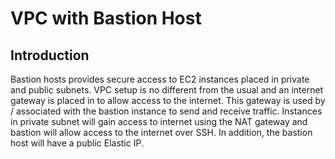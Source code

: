 # VPC with Bastion Host

## Introduction

Bastion hosts provides secure access to EC2 instances placed in private and public subnets. VPC setup is no different from the usual and an internet gateway is placed in to allow access to the internet. This gateway is used by / associated with the bastion instance to send and receive traffic. Instances in private subnet will gain access to internet using the NAT gateway and bastion will allow access to the internet over SSH. In addition, the bastion host will have a public Elastic IP.

